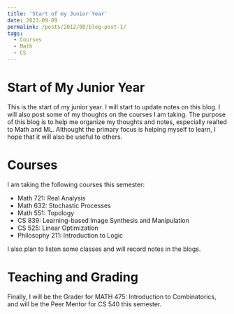 ```yaml
---
title: 'Start of my Junior Year'
date: 2023-09-09
permalink: /posts/2012/08/blog-post-1/
tags:
  - Courses
  - Math
  - CS
---
```


# Start of My Junior Year

This is the start of my junior year. I will start to update notes on this blog. I will also post some of my thoughts on the courses I am taking. The purpose of this blog is to help me organize my thoughts and notes, especially realted to Math and ML. Althought the primary focus is helping myself to learn, I hope that it will also be useful to others.

# Courses
I am taking the following courses this semester:

- Math 721: Real Analysis
- Math 632: Stochastic Processes
- Math 551: Topology
- CS 839: Learning-based Image Synthesis and Manipulation
- CS 525: Linear Optimization
- Philosophy 211: Introduction to Logic

I also plan to listen some classes and will record notes in the blogs.

# Teaching and Grading
Finally, I will be the Grader for MATH 475: Introduction to Combinatorics, and will be the Peer Mentor for CS 540 this semester.